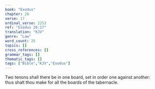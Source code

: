 ```yaml
---
book: "Exodus"
chapter: 26
verse: 17
ordinal_verse: 2253
ref: "Exodus 26:17"
translation: "KJV"
genre: "Law"
word_count: 25
topics: []
cross_references: []
grammar_tags: []
thematic_tags: []
tags: ["Bible","KJV","Exodus"]
---
```

Two tenons shall there be in one board, set in order one against another: thus shalt thou make for all the boards of the tabernacle.
